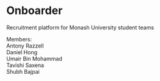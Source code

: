 # Onboarder
Recruitment platform for Monash University student teams


Members: <br />
Antony Razzell <br />
Daniel Hong <br />
Umair Bin Mohammad <br />
Tavishi Saxena <br />
Shubh Bajpai <br />
